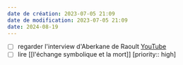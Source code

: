 ```yaml
---
date de création: 2023-07-05 21:09
date de modification: 2023-07-05 21:09
date: 2024-08-19
---
```

- [ ] regarder l'interview d'Aberkane de Raoult [YouTube](https://www.youtube.com/live/EJplGMdvF18?feature=share)
- [ ] lire [[l'échange symbolique et la mort]]  [priority:: high]